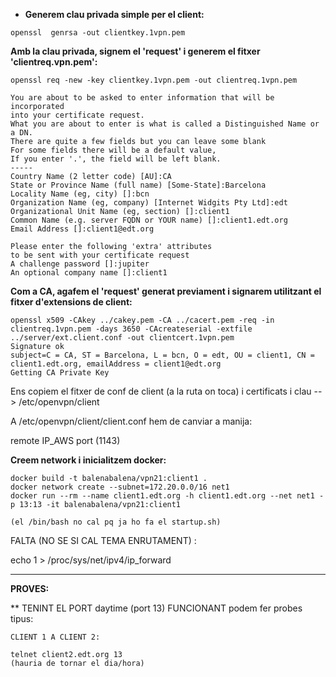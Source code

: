 * **Generem clau privada simple per el client:**
```
openssl  genrsa -out clientkey.1vpn.pem
```

**Amb la clau privada, signem el 'request' i generem el fitxer 'clientreq.vpn.pem':**
```
openssl req -new -key clientkey.1vpn.pem -out clientreq.1vpn.pem

You are about to be asked to enter information that will be incorporated
into your certificate request.
What you are about to enter is what is called a Distinguished Name or a DN.
There are quite a few fields but you can leave some blank
For some fields there will be a default value,
If you enter '.', the field will be left blank.
-----
Country Name (2 letter code) [AU]:CA
State or Province Name (full name) [Some-State]:Barcelona
Locality Name (eg, city) []:bcn
Organization Name (eg, company) [Internet Widgits Pty Ltd]:edt
Organizational Unit Name (eg, section) []:client1
Common Name (e.g. server FQDN or YOUR name) []:client1.edt.org
Email Address []:client1@edt.org

Please enter the following 'extra' attributes
to be sent with your certificate request
A challenge password []:jupiter
An optional company name []:client1
```

**Com a CA, agafem el 'request' generat previament i signarem utilitzant el fitxer d'extensions de client:**
```
openssl x509 -CAkey ../cakey.pem -CA ../cacert.pem -req -in clientreq.1vpn.pem -days 3650 -CAcreateserial -extfile ../server/ext.client.conf -out clientcert.1vpn.pem
Signature ok
subject=C = CA, ST = Barcelona, L = bcn, O = edt, OU = client1, CN = client1.edt.org, emailAddress = client1@edt.org
Getting CA Private Key
```


Ens copiem el fitxer de conf de client (a la ruta on toca) i certificats i clau --> /etc/openvpn/client

A /etc/openvpn/client/client.conf
hem de canviar a manija:

remote IP_AWS port (1143)


**Creem network i inicialitzem docker:**
```
docker build -t balenabalena/vpn21:client1 .
docker network create --subnet=172.20.0.0/16 net1
docker run --rm --name client1.edt.org -h client1.edt.org --net net1 -p 13:13 -it balenabalena/vpn21:client1 

(el /bin/bash no cal pq ja ho fa el startup.sh) 
```

FALTA (NO SE SI CAL TEMA ENRUTAMENT) :
	
 echo 1 > /proc/sys/net/ipv4/ip_forward

---------------------------------------------

**PROVES:**

** TENINT EL PORT daytime (port 13) FUNCIONANT
podem fer probes tipus: 

	CLIENT 1 A CLIENT 2: 

	telnet client2.edt.org 13 
	(hauria de tornar el dia/hora)




